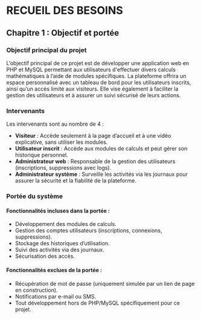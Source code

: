 # RECUEIL DES BESOINS

## Chapitre 1 : Objectif et portée

### Objectif principal du projet

L’objectif principal de ce projet est de développer une application web en PHP et MySQL permettant aux utilisateurs d'effectuer divers calculs mathématiques à l’aide de modules spécifiques. La plateforme offrira un espace personnalisé avec un tableau de bord pour les utilisateurs inscrits, ainsi qu’un accès limité aux visiteurs. Elle vise également à faciliter la gestion des utilisateurs et à assurer un suivi sécurisé de leurs actions.

### Intervenants

Les intervenants sont au nombre de 4 :

- **Visiteur** : Accède seulement à la page d’accueil et à une vidéo explicative, sans utiliser les modules.
- **Utilisateur inscrit** : Accède aux modules de calculs et peut gérer son historique personnel.
- **Administrateur web** : Responsable de la gestion des utilisateurs (inscriptions, suppressions avec logs).
- **Administrateur système** : Surveille les activités via les journaux pour assurer la sécurité et la fiabilité de la plateforme.

### Portée du système

#### Fonctionnalités incluses dans la portée :

- Développement des modules de calculs.
- Gestion des comptes utilisateurs (inscriptions, connexions, suppressions).
- Stockage des historiques d’utilisation.
- Suivi des activités via des journaux.
- Sécurisation des accès.

#### Fonctionnalités exclues de la portée :

- Récupération de mot de passe (uniquement simulée par un lien de page en construction).
- Notifications par e-mail ou SMS.
- Tout développement hors de PHP/MySQL spécifiquement pour ce projet.
